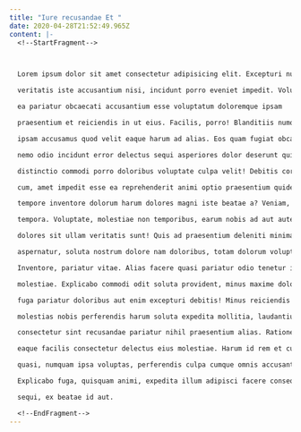 ```yaml
---
title: "Iure recusandae Et "
date: 2020-04-28T21:52:49.965Z
content: |-
  <!--StartFragment-->



  Lorem ipsum dolor sit amet consectetur adipisicing elit. Excepturi numquam

  veritatis iste accusantium nisi, incidunt porro eveniet impedit. Voluptas,

  ea pariatur obcaecati accusantium esse voluptatum doloremque ipsam

  praesentium et reiciendis in ut eius. Facilis, porro! Blanditiis numquam vel

  ipsam accusamus quod velit eaque harum ad alias. Eos quam fugiat obcaecati

  nemo odio incidunt error delectus sequi asperiores dolor deserunt quibusdam,

  distinctio commodi porro doloribus voluptate culpa velit! Debitis corporis

  cum, amet impedit esse ea reprehenderit animi optio praesentium quidem

  tempore inventore dolorum harum dolores magni iste beatae a? Veniam,

  tempora. Voluptate, molestiae non temporibus, earum nobis ad aut autem

  dolores sit ullam veritatis sunt! Quis ad praesentium deleniti minima eos

  aspernatur, soluta nostrum dolore nam doloribus, totam dolorum voluptas.

  Inventore, pariatur vitae. Alias facere quasi pariatur odio tenetur itaque

  molestiae. Explicabo commodi odit soluta provident, minus maxime doloremque

  fuga pariatur doloribus aut enim excepturi debitis! Minus reiciendis illo

  molestias nobis perferendis harum soluta expedita mollitia, laudantium

  consectetur sint recusandae pariatur nihil praesentium alias. Ratione fugit

  eaque facilis consectetur delectus eius molestiae. Harum id rem et cum optio

  quasi, numquam ipsa voluptas, perferendis culpa cumque omnis accusantium.

  Explicabo fuga, quisquam animi, expedita illum adipisci facere consequuntur

  sequi, ex beatae id aut.

  <!--EndFragment-->
---
```

